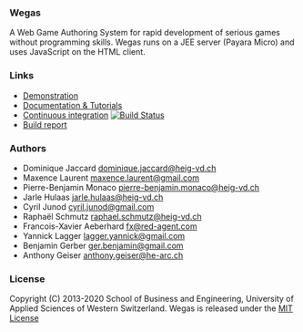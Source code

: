 ### Wegas
A Web Game Authoring System for rapid development of serious games without programming skills. Wegas runs on a JEE server (Payara Micro) and uses JavaScript on the HTML client.

### Links
* [Demonstration](http://wegas.albasim.ch/)
* [Documentation & Tutorials](https://github.com/Heigvd/Wegas/wiki) 
* [Continuous integration](https://github.com/Heigvd/Wegas/wiki) [![Build Status](https://travis-ci.org/Heigvd/Wegas.png?branch=master)](https://travis-ci.org/Heigvd/Wegas)
* [Build report](http://heigvd.github.com/Wegas/)

### Authors
*   Dominique Jaccard dominique.jaccard@heig-vd.ch 
*   Maxence Laurent maxence.laurent@gmail.com
*   Pierre-Benjamin Monaco pierre-benjamin.monaco@heig-vd.ch
*   Jarle Hulaas jarle.hulaas@heig-vd.ch
*   Cyril Junod cyril.junod@gmail.com
*   Raphaël Schmutz raphael.schmutz@heig-vd.ch
*   Francois-Xavier Aeberhard fx@red-agent.com
*   Yannick Lagger lagger.yannick@gmail.com
*   Benjamin Gerber ger.benjamin@gmail.com
*   Anthony Geiser anthony.geiser@he-arc.ch

### License
Copyright (C) 2013-2020 School of Business and Engineering, University of Applied Sciences of Western Switzerland.
Wegas is released under the [MIT License](http://www.opensource.org/licenses/MIT)
